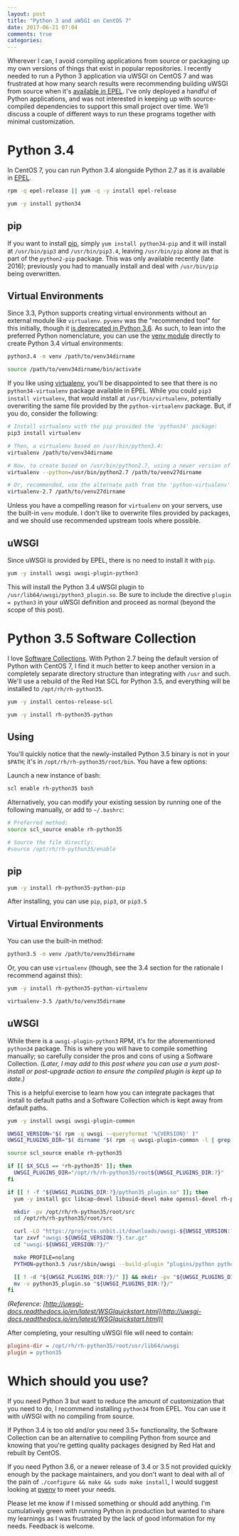 ```yaml
---
layout: post
title: "Python 3 and uWSGI on CentOS 7"
date: 2017-06-21 07:04
comments: true
categories: 
---
```


Wherever I can, I avoid compiling applications from source or packaging up my own versions of things that exist in popular repositories. I recently needed to run a Python 3 application via uWSGI on CentOS 7 and was frustrated at how many search results were recommending building uWSGI from source when it's [available in EPEL](https://dl.fedoraproject.org/pub/epel/7/x86_64/u/). I've only deployed a handful of Python applications, and was not interested in keeping up with source-compiled dependencies to support this small project over time. We'll discuss a couple of different ways to run these programs together with minimal customization.

# Python 3.4

In CentOS 7, you can run Python 3.4 alongside Python 2.7 as it is available in [EPEL](https://dl.fedoraproject.org/pub/epel/7/x86_64/p/).

```bash
rpm -q epel-release || yum -q -y install epel-release

yum -y install python34
```

## pip

If you want to install [pip](https://pip.pypa.io), simply `yum install python34-pip` and it will install at `/usr/bin/pip3` and `/usr/bin/pip3.4`, leaving `/usr/bin/pip` alone as that is part of the `python2-pip` package. This was only available recently (late 2016); previously you had to manually install and deal with `/usr/bin/pip` being overwritten.

## Virtual Environments

Since 3.3, Python supports creating virtual environments without an external module like `virtualenv`. `pyvenv` was the "recommended tool" for this initially, though it [is deprecated in Python 3.6](https://docs.python.org/dev/whatsnew/3.6.html#id8). As such, to lean into the preferred Python nomenclature, you can use the [venv module](https://docs.python.org/3/library/venv.html) directly to create Python 3.4 virtual environments:

```bash
python3.4 -m venv /path/to/venv34dirname

source /path/to/venv34dirname/bin/activate
```

If you like using [virtualenv](https://virtualenv.pypa.io), you'll be disappointed to see that there is no `python34-virtualenv` package available in EPEL. While you could `pip3 install virtualenv`, that would install at `/usr/bin/virtualenv`, potentially overwriting the same file provided by the `python-virtualenv` package. But, if you do, consider the following:

```bash
# Install virtualenv with the pip provided the 'python34' package:
pip3 install virtualenv

# Then, a virtualenv based on /usr/bin/python3.4:
virtualenv /path/to/venv34dirname

# Now, to create based on /usr/bin/python2.7, using a newer version of virtualenv than is provided by the 'python-virtualenv' package:
virtualenv --python=/usr/bin/python2.7 /path/to/venv27dirname

# Or, recommended, use the alternate path from the 'python-virtualenv' package:
virtualenv-2.7 /path/to/venv27dirname
```

Unless you have a compelling reason for `virtualenv` on your servers, use the built-in `venv` module. I don't like to overwrite files provided by packages, and we should use recommended upstream tools where possible.

## uWSGI

Since uWSGI is provided by EPEL, there is no need to install it with `pip`.

```bash
yum -y install uwsgi uwsgi-plugin-python3
```

This will install the Python 3.4 uWSGI plugin to `/usr/lib64/uwsgi/python3_plugin.so`. Be sure to include the directive `plugin = python3` in your uWSGI definition and proceed as normal (beyond the scope of this post).

# Python 3.5 Software Collection

I love [Software Collections](http://softwarecollections.org). With Python 2.7 being the default version of Python with CentOS 7, I find it much better to keep another version in a completely separate directory structure than integrating with `/usr` and such. We'll use a rebuild of the Red Hat SCL for Python 3.5, and everything will be installed to `/opt/rh/rh-python35`.

```bash
yum -y install centos-release-scl

yum -y install rh-python35-python
```

## Using

You'll quickly notice that the newly-installed Python 3.5 binary is not in your `$PATH`; it's in `/opt/rh/rh-python35/root/bin`. You have a few options:

Launch a new instance of bash:

```bash
scl enable rh-python35 bash
```

Alternatively, you can modify your existing session by running one of the following manually, or add to `~/.bashrc`:

```bash
# Preferred method:
source scl_source enable rh-python35

# Source the file directly:
#source /opt/rh/rh-python35/enable
```

## pip

```bash
yum -y install rh-python35-python-pip
```

After installing, you can use `pip`, `pip3`, or `pip3.5`

## Virtual Environments

You can use the built-in method:

```bash
python3.5 -m venv /path/to/venv35dirname
```

Or, you can use `virtualenv` (though, see the 3.4 section for the rationale I recommend against this):

```bash
yum -y install rh-python35-python-virtualenv

virtualenv-3.5 /path/to/venv35dirname
```

## uWSGI

While there is a `uwsgi-plugin-python3` RPM, it's for the aforementioned `python34` package. This is where you will have to compile something manually; so carefully consider the pros and cons of using a Software Collection. _(Later, I may add to this post where you can use a yum post-install or post-upgrade action to ensure the compiled plugin is kept up to date.)_

This is a helpful exercise to learn how you can integrate packages that install to default paths and a Software Collection which is kept away from default paths.

```bash
yum -y install uwsgi uwsgi-plugin-common

UWSGI_VERSION="$( rpm -q uwsgi --queryformat '%{VERSION}' )"
UWSGI_PLUGINS_DIR="$( dirname "$( rpm -q uwsgi-plugin-common -l | grep '_plugin\.so' | tail -1 )" )"

source scl_source enable rh-python35

if [[ $X_SCLS == *rh-python35* ]]; then
  UWSGI_PLUGINS_DIR="/opt/rh/rh-python35/root${UWSGI_PLUGINS_DIR:?}"
fi

if [[ ! -f "${UWSGI_PLUGINS_DIR:?}/python35_plugin.so" ]]; then
  yum -y install gcc libcap-devel libuuid-devel make openssl-devel rh-python35-python-devel

  mkdir -pv /opt/rh/rh-python35/root/src
  cd /opt/rh/rh-python35/root/src

  curl -LO "https://projects.unbit.it/downloads/uwsgi-${UWSGI_VERSION:?}.tar.gz"
  tar zxvf "uwsgi-${UWSGI_VERSION:?}.tar.gz"
  cd "uwsgi-${UWSGI_VERSION:?}/"

  make PROFILE=nolang
  PYTHON=python3.5 /usr/sbin/uwsgi --build-plugin "plugins/python python35"

  [[ ! -d "${UWSGI_PLUGINS_DIR:?}/" ]] && mkdir -pv "${UWSGI_PLUGINS_DIR:?}/"
  mv -v python35_plugin.so "${UWSGI_PLUGINS_DIR:?}/"
fi
```

_(Reference: [http://uwsgi-docs.readthedocs.io/en/latest/WSGIquickstart.html](http://uwsgi-docs.readthedocs.io/en/latest/WSGIquickstart.html))_

After completing, your resulting uWSGI file will need to contain:
```ini
plugins-dir = /opt/rh/rh-python35/root/usr/lib64/uwsgi
plugin = python35
```

# Which should you use?

If you need Python 3 but want to reduce the amount of customization that you need to do, I recommend installing `python34` from EPEL. You can use it with uWSGI with no compiling from source.

If Python 3.4 is too old and/or you need 3.5+ functionality, the Software Collection can be an alternative to compiling Python from source and knowing that you're getting quality packages designed by Red Hat and rebuilt by CentOS.

If you need Python 3.6, or a newer release of 3.4 or 3.5 not provided quickly enough by the package maintainers, and you don't want to deal with all of the pain of `./configure && make && sudo make install`, I would suggest looking at [pyenv](https://github.com/pyenv/pyenv) to meet your needs.

Please let me know if I missed something or should add anything. I'm cumulatively green with running Python in production but wanted to share my learnings as I was frustrated by the lack of good information for my needs. Feedback is welcome.